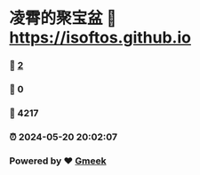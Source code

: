 # 凌霄的聚宝盆 :link: https://isoftos.github.io 
### :page_facing_up: [2](https://isoftos.github.io/tag.html) 
### :speech_balloon: 0 
### :hibiscus: 4217 
### :alarm_clock: 2024-05-20 20:02:07 
### Powered by :heart: [Gmeek](https://github.com/Meekdai/Gmeek)
